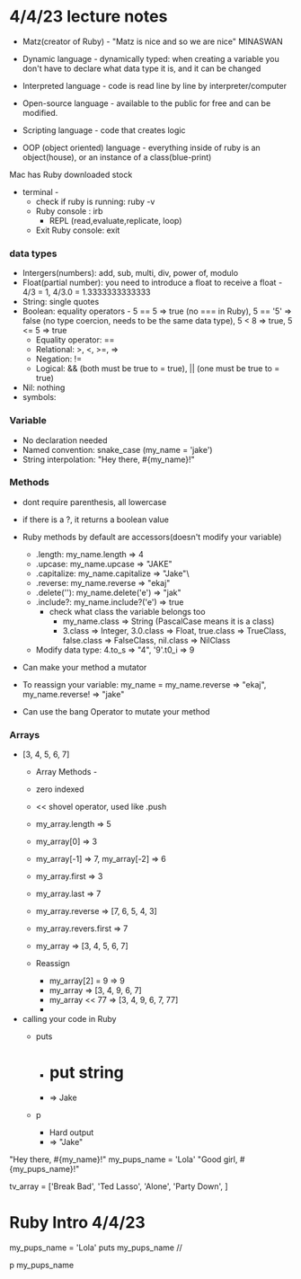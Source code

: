# 4/4/23 lecture notes
- Matz(creator of Ruby) - "Matz is nice and so we are nice" MINASWAN

- Dynamic language - dynamically typed: when creating a variable you don't have to declare what data type it is, and it can be changed

- Interpreted language - code is read line by line by interpreter/computer

- Open-source language - available to the public for free and can be modified.

- Scripting language - code that creates logic

- OOP (object oriented) language - everything inside of ruby is an object(house), or an instance of a class(blue-print)


Mac has Ruby downloaded stock
- terminal -
  - check if ruby is running: ruby -v
  - Ruby console : irb
    - REPL (read,evaluate,replicate, loop)
  - Exit Ruby console: exit


### data types 
 - Intergers(numbers): add, sub, multi, div, power of, modulo
 - Float(partial number): you need to introduce a float to receive a float - 4/3 = 1, 4/3.0 = 1.3333333333333
 - String: single quotes
 - Boolean: equality operators - 5 == 5 => true (no === in Ruby), 5 == '5' => false (no type coercion, needs to be the same data type), 5 < 8 => true, 5 <= 5 => true
   - Equality operator: ==
   - Relational: >, <, >=, =>
   - Negation: !=
   - Logical: && (both must be true to = true), || (one must be true to = true) 
 - Nil: nothing
 - symbols:

### Variable
- No declaration needed
- Named convention: snake_case (my_name = 'jake')
- String interpolation: "Hey there, #{my_name}!"


### Methods
- dont require parenthesis, all lowercase
- if there is a ?, it returns a boolean value
- Ruby methods by default are accessors(doesn't modify your variable)

  - .length: my_name.length => 4
  - .upcase: my_name.upcase => "JAKE"
  - .capitalize: my_name.capitalize => "Jake"\
  - .reverse: my_name.reverse => "ekaj"
  - .delete(''): my_name.delete('e') => "jak"
  - .include?: my_name.include?('e') => true
    - check what class the variable belongs too
      - my_name.class => String (PascalCase means it is a class)
      - 3.class => Integer, 3.0.class => Float, true.class => TrueClass, false.class => FalseClass, nil.class => NilClass
  - Modify data type: 4.to_s => "4", '9'.t0_i => 9
- Can make your method a mutator
 - To reassign your variable: my_name = my_name.reverse => "ekaj", my_name.reverse! => "jake"
 - Can use the bang Operator to mutate your method

### Arrays

- [3, 4, 5, 6, 7]
  - Array Methods -
   - zero indexed
   - << shovel operator, used like .push
    - my_array.length => 5
    - my_array[0] => 3
    - my_array[-1] => 7, my_array[-2] => 6
    - my_array.first => 3
    - my_array.last => 7
    - my_array.reverse => [7, 6, 5, 4, 3]
    - my_array.revers.first => 7
    - my_array => [3, 4, 5, 6, 7]

  - Reassign
    - my_array[2] = 9 => 9
    - my_array => [3, 4, 9, 6, 7]
    - my_array << 77 => [3, 4, 9, 6, 7, 77] 
    - 
- calling your code in Ruby
  - puts 
    - # put string
    - => Jake

  - p
    - Hard output
    - => "Jake"

"Hey there, #{my_name}!"
my_pups_name = 'Lola'
"Good girl, #{my_pups_name}!"


tv_array = ['Break Bad', 'Ted Lasso', 'Alone', 'Party Down', ]


# Ruby Intro 4/4/23

my_pups_name = 'Lola'
puts my_pups_name
//

p my_pups_name



```js








```